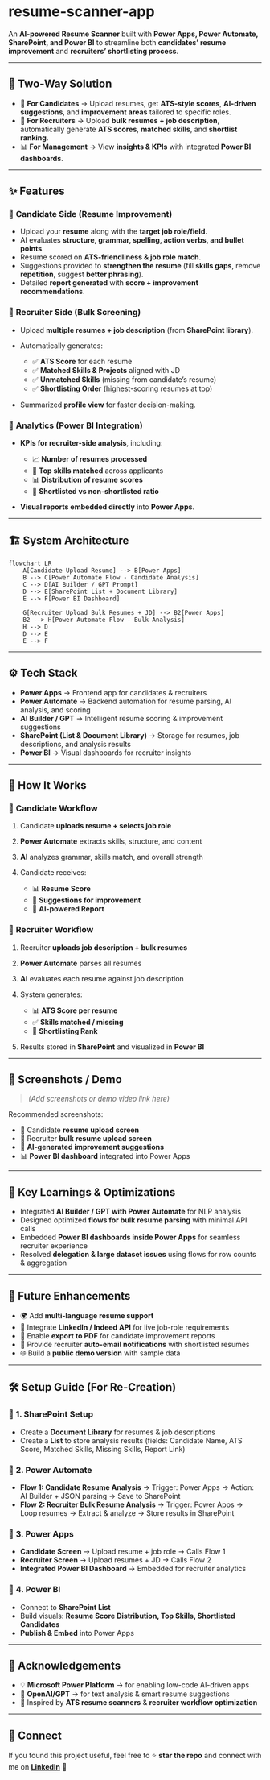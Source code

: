 # resume-scanner-app
An **AI-powered Resume Scanner** built with **Power Apps, Power Automate, SharePoint, and Power BI** to streamline both **candidates’ resume improvement** and **recruiters’ shortlisting process**.

---

## 🔑 **Two-Way Solution**

* 🎯 **For Candidates** → Upload resumes, get **ATS-style scores**, **AI-driven suggestions**, and **improvement areas** tailored to specific roles.
* 🏢 **For Recruiters** → Upload **bulk resumes + job description**, automatically generate **ATS scores**, **matched skills**, and **shortlist ranking**.
* 📊 **For Management** → View **insights & KPIs** with integrated **Power BI dashboards**.

---

## ✨ **Features**

### 🔹 **Candidate Side (Resume Improvement)**

* Upload your **resume** along with the **target job role/field**.
* AI evaluates **structure, grammar, spelling, action verbs, and bullet points**.
* Resume scored on **ATS-friendliness & job role match**.
* Suggestions provided to **strengthen the resume** (fill **skills gaps**, remove **repetition**, suggest **better phrasing**).
* Detailed **report generated** with **score + improvement recommendations**.

### 🔹 **Recruiter Side (Bulk Screening)**

* Upload **multiple resumes + job description** (from **SharePoint library**).
* Automatically generates:

  * ✅ **ATS Score** for each resume
  * ✅ **Matched Skills & Projects** aligned with JD
  * ✅ **Unmatched Skills** (missing from candidate’s resume)
  * ✅ **Shortlisting Order** (highest-scoring resumes at top)
* Summarized **profile view** for faster decision-making.

### 🔹 **Analytics (Power BI Integration)**

* **KPIs for recruiter-side analysis**, including:

  * 📈 **Number of resumes processed**
  * 🏅 **Top skills matched** across applicants
  * 📊 **Distribution of resume scores**
  * 🎯 **Shortlisted vs non-shortlisted ratio**
* **Visual reports embedded directly** into **Power Apps**.

---

## 🏗️ **System Architecture**

```mermaid
flowchart LR
    A[Candidate Upload Resume] --> B[Power Apps]
    B --> C[Power Automate Flow - Candidate Analysis]
    C --> D[AI Builder / GPT Prompt]
    D --> E[SharePoint List + Document Library]
    E --> F[Power BI Dashboard]

    G[Recruiter Upload Bulk Resumes + JD] --> B2[Power Apps]
    B2 --> H[Power Automate Flow - Bulk Analysis]
    H --> D
    D --> E
    E --> F
```

---

## ⚙️ **Tech Stack**

* **Power Apps** → Frontend app for candidates & recruiters
* **Power Automate** → Backend automation for resume parsing, AI analysis, and scoring
* **AI Builder / GPT** → Intelligent resume scoring & improvement suggestions
* **SharePoint (List & Document Library)** → Storage for resumes, job descriptions, and analysis results
* **Power BI** → Visual dashboards for recruiter insights

---

## 🔄 **How It Works**

### 👤 **Candidate Workflow**

1. Candidate **uploads resume + selects job role**
2. **Power Automate** extracts skills, structure, and content
3. **AI** analyzes grammar, skills match, and overall strength
4. Candidate receives:

   * 📊 **Resume Score**
   * 📝 **Suggestions for improvement**
   * 📑 **AI-powered Report**

### 🏢 **Recruiter Workflow**

1. Recruiter **uploads job description + bulk resumes**
2. **Power Automate** parses all resumes
3. **AI** evaluates each resume against job description
4. System generates:

   * 📊 **ATS Score per resume**
   * ✅ **Skills matched / missing**
   * 🏅 **Shortlisting Rank**
5. Results stored in **SharePoint** and visualized in **Power BI**

---

## 📸 **Screenshots / Demo**

> *(Add screenshots or demo video link here)*

Recommended screenshots:

* 📂 Candidate **resume upload screen**
* 📂 Recruiter **bulk resume upload screen**
* 📝 **AI-generated improvement suggestions**
* 📊 **Power BI dashboard** integrated into Power Apps

---

## 🧠 **Key Learnings & Optimizations**

* Integrated **AI Builder / GPT with Power Automate** for NLP analysis
* Designed optimized **flows for bulk resume parsing** with minimal API calls
* Embedded **Power BI dashboards inside Power Apps** for seamless recruiter experience
* Resolved **delegation & large dataset issues** using flows for row counts & aggregation

---

## 🚀 **Future Enhancements**

* 🌍 Add **multi-language resume support**
* 🔗 Integrate **LinkedIn / Indeed API** for live job-role requirements
* 📄 Enable **export to PDF** for candidate improvement reports
* 📧 Provide recruiter **auto-email notifications** with shortlisted resumes
* 🌐 Build a **public demo version** with sample data

---

## 🛠️ **Setup Guide (For Re-Creation)**

### 🔹 **1. SharePoint Setup**

* Create a **Document Library** for resumes & job descriptions
* Create a **List** to store analysis results (fields: Candidate Name, ATS Score, Matched Skills, Missing Skills, Report Link)

### 🔹 **2. Power Automate**

* **Flow 1: Candidate Resume Analysis** → Trigger: Power Apps → Action: AI Builder + JSON parsing → Save to SharePoint
* **Flow 2: Recruiter Bulk Resume Analysis** → Trigger: Power Apps → Loop resumes → Extract & analyze → Store results in SharePoint

### 🔹 **3. Power Apps**

* **Candidate Screen** → Upload resume + job role → Calls Flow 1
* **Recruiter Screen** → Upload resumes + JD → Calls Flow 2
* **Integrated Power BI Dashboard** → Embedded for recruiter analytics

### 🔹 **4. Power BI**

* Connect to **SharePoint List**
* Build visuals: **Resume Score Distribution, Top Skills, Shortlisted Candidates**
* **Publish & Embed** into Power Apps

---

## 🙌 **Acknowledgements**

* 💡 **Microsoft Power Platform** → for enabling low-code AI-driven apps
* 🤖 **OpenAI/GPT** → for text analysis & smart resume suggestions
* 📝 Inspired by **ATS resume scanners** & **recruiter workflow optimization**

---

## 📢 **Connect**

If you found this project useful, feel free to ⭐ **star the repo** and connect with me on **[LinkedIn](#)** 🚀

